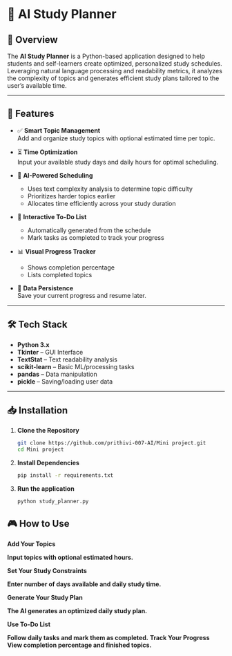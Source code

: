 # 🧠 AI Study Planner

## 📘 Overview

The **AI Study Planner** is a Python-based application designed to help students and self-learners create optimized, personalized study schedules. Leveraging natural language processing and readability metrics, it analyzes the complexity of topics and generates efficient study plans tailored to the user’s available time.

---

## 🚀 Features

- ✅ **Smart Topic Management**  
  Add and organize study topics with optional estimated time per topic.

- ⏳ **Time Optimization**  
  Input your available study days and daily hours for optimal scheduling.

- 🤖 **AI-Powered Scheduling**  
  - Uses text complexity analysis to determine topic difficulty  
  - Prioritizes harder topics earlier  
  - Allocates time efficiently across your study duration

- 📝 **Interactive To-Do List**  
  - Automatically generated from the schedule  
  - Mark tasks as completed to track your progress

- 📊 **Visual Progress Tracker**  
  - Shows completion percentage  
  - Lists completed topics

- 💾 **Data Persistence**  
  Save your current progress and resume later.

---

## 🛠️ Tech Stack

- **Python 3.x**
- **Tkinter** – GUI Interface  
- **TextStat** – Text readability analysis  
- **scikit-learn** – Basic ML/processing tasks  
- **pandas** – Data manipulation  
- **pickle** – Saving/loading user data  

---

## 📥 Installation

1. **Clone the Repository**
   ```bash
   git clone https://github.com/prithivi-007-AI/Mini project.git
   cd Mini project
2. **Install Dependencies**
   ```bash
   pip install -r requirements.txt
3. **Run the application**
   ```bash
   python study_planner.py
   
## 🎮 How to Use
**Add Your Topics**

**Input topics with optional estimated hours.**

**Set Your Study Constraints**

**Enter number of days available and daily study time.**

**Generate Your Study Plan**

**The AI generates an optimized daily study plan.**

**Use To-Do List**

**Follow daily tasks and mark them as completed.**
**Track Your Progress**
**View completion percentage and finished topics.**
